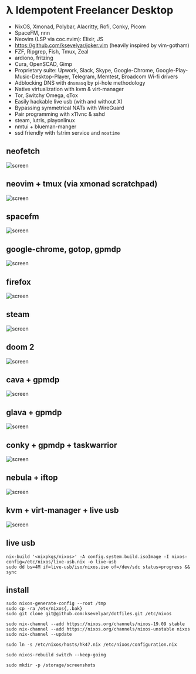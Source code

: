 # λ Idempotent Freelancer Desktop 

* NixOS, Xmonad, Polybar, Alacritty, Rofi, Conky, Picom
* SpaceFM, nnn
* Neovim (LSP via coc.nvim): Elixir, JS 
* https://github.com/ksevelyar/joker.vim (heavily inspired by vim-gotham)
* FZF, Ripgrep, Fish, Tmux, Zeal
* ardiono, fritzing
* Cura, OpenSCAD, Gimp
* Proprietary suite: Upwork, Slack, Skype, Google-Chrome, Google-Play-Music-Desktop-Player, Telegram, Memtest, Broadcom Wi-fi drivers
* Adblocking DNS with `dnsmasq` by pi-hole methodology
* Native virtualization with kvm & virt-manager
* Tor, Switchy Omega, qTox 
* Easily hackable live usb (with and without X)
* Bypassing symmetrical NATs with WireGuard
* Pair programming with x11vnc & sshd
* steam, lutris, playonlinux
* nmtui + blueman-manger 
* ssd friendly with fstrim service and `noatime`

## neofetch

![screen](https://i.imgur.com/HU6YF0L.png)

## neovim + tmux (via xmonad scratchpad)

![screen](https://i.imgur.com/z95oCew.png)

## spacefm

![screen](https://i.imgur.com/h2nnCWM.png)

## google-chrome, gotop, gpmdp

![screen](https://i.imgur.com/wiIFOdI.png)

## firefox

![screen](https://i.imgur.com/BYpqCbi.png)

## steam

![screen](https://i.imgur.com/GxNoW6l.png)

## doom 2

![screen](https://i.imgur.com/xXcIXu0.png)

## cava + gpmdp

![screen](https://i.imgur.com/Yvq668e.png)

## glava + gpmdp

![screen](https://i.imgur.com/E1Z5XFo.png)

## conky + gpmdp + taskwarrior

![screen](https://i.imgur.com/fWKORz4.png)

## nebula + iftop

![screen](https://i.imgur.com/V99iRiB.png)

## kvm + virt-manager + live usb

![screen](https://i.imgur.com/1n0SWwG.png)

## live usb

```
nix-build '<nixpkgs/nixos>' -A config.system.build.isoImage -I nixos-config=/etc/nixos/live-usb.nix -o live-usb
sudo dd bs=4M if=live-usb/iso/nixos.iso of=/dev/sdc status=progress && sync
```

## install

```
sudo nixos-generate-config --root /tmp
sudo cp -ra /etx/nixos{,.bak}
sudo git clone git@github.com:ksevelyar/dotfiles.git /etc/nixos

sudo nix-channel --add https://nixos.org/channels/nixos-19.09 stable
sudo nix-channel --add https://nixos.org/channels/nixos-unstable nixos
sudo nix-channel --update

sudo ln -s /etc/nixos/hosts/hk47.nix /etc/nixos/configuration.nix

sudo nixos-rebuild switch --keep-going

sudo mkdir -p /storage/screenshots
```
